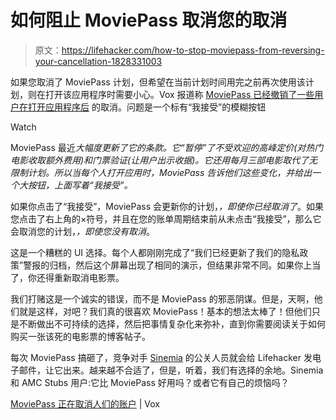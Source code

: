# 如何阻止 MoviePass 取消您的取消

> 原文：<https://lifehacker.com/how-to-stop-moviepass-from-reversing-your-cancellation-1828331003>

如果您取消了 MoviePass 计划，但希望在当前计划时间用完之前再次使用该计划，则在打开该应用程序时需要小心。Vox 报道称 [MoviePass 已经撤销了一些用户在打开应用程序后](https://www.vox.com/culture/2018/8/14/17687732/moviepass-cant-cancel-opt-in-email-app) 的取消。问题是一个标有“我接受”的模糊按钮

Watch

MoviePass 最近*大幅度更新了它的条款。它“暂停”了不受欢迎的高峰定价(对热门电影收取额外费用)和门票验证(让用户出示收据)。它还用每月三部电影取代了无限制计划。所以当每个人打开应用时，MoviePass 告诉他们这些变化，并给出一个大按钮，上面写着“我接受”。*

如果你点击了“我接受”，MoviePass 会更新你的计划，*，即使你已经取消了*。如果您点击了右上角的×符号，并且在您的账单周期结束前从未点击“我接受”，那么它会取消您的计划，*，即使您没有取消*。

这是一个糟糕的 UI 选择。每个人都刚刚完成了“我们已经更新了我们的隐私政策”警报的归档，然后这个屏幕出现了相同的演示，但结果非常不同。如果你上当了，你还得重新取消电影票。

我们打赌这是一个诚实的错误，而不是 MoviePass 的邪恶阴谋。但是，天啊，他们就是这样，对吧？我们真的很喜欢 MoviePass！基本的想法太棒了！但他们只是不断做出不可持续的选择，然后把事情复杂化来弥补，直到你需要阅读关于如何购买一张该死的电影票的博客帖子。

每次 MoviePass 搞砸了，竞争对手 [Sinemia](https://lifehacker.com/moviepass-competitor-is-now-offering-25-in-free-food-w-1827555750) 的公关人员就会给 Lifehacker 发电子邮件，让它出来。越来越不合适了，但是，听着，我们有选择的余地。Sinemia 和 AMC Stubs 用户:它比 MoviePass 好用吗？或者它有自己的烦恼吗？

[MoviePass 正在取消人们的账户](https://www.vox.com/culture/2018/8/14/17687732/moviepass-cant-cancel-opt-in-email-app) | Vox